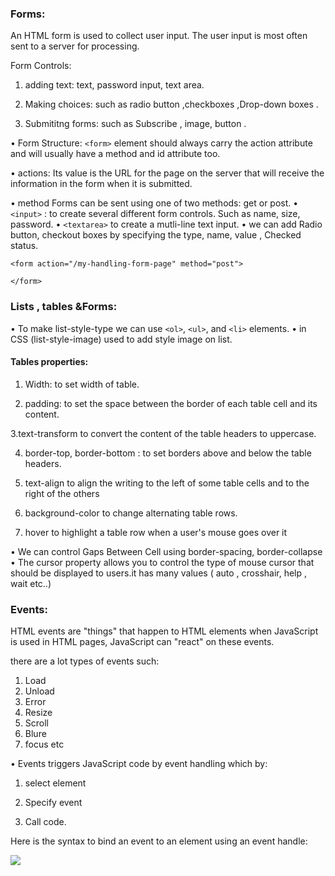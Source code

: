 ### Forms:
An HTML form is used to collect user input. The user input is most often sent to a server for processing.

Form Controls:

1. adding text: text, password input, text area.

1. Making choices: such as radio button ,checkboxes ,Drop-down boxes .

1. Submititng forms: such as Subscribe , image, button .

• Form Structure:
`<form>` element should always carry the action attribute and will usually have a
method and id attribute too.

• actions: Its value is the URL for the page on the server that will receive the
information in the form when it is submitted.

•  method Forms can be sent using one of two methods: get or post.
 • `<input>`  : to create several different form controls. Such as name, size, password.
• `<textarea>` to create a mutli-line text input.
• we can add Radio button, checkout boxes by specifying the type, name, value , 
Checked status.

 `<form action="/my-handling-form-page" method="post">`

`</form>`




### Lists , tables &Forms:
 
• To make list-style-type we can use `<ol>`, `<ul>`, and `<li>` elements.
•  in CSS (list-style-image) used to add style image on list.

#### Tables properties: 

1. Width: to set width of table.  
 
2. padding: to set the space between the border of each table cell and its content.
 
3.text-transform to convert the content of the table headers to uppercase.

4. border-top, border-bottom : to set borders above and below the table headers.

5. text-align to align the writing to the left of some table cells and to the right of the others
 
6. background-color to change alternating table rows.

7. hover to highlight a table row when a user's mouse goes over it


• We can control Gaps Between Cell using  border-spacing, border-collapse 
• The cursor property allows you to control the type of mouse cursor that should be displayed
to users.it has many values ( auto , crosshair, help , wait etc..)


### Events:
HTML events are "things" that happen to HTML elements when JavaScript is used in HTML pages, JavaScript can "react" on these events.

there are a lot types of events such:
1. Load 
2. Unload
3. Error
4. Resize 
5. Scroll
6. Blure
7. focus
etc

• Events triggers JavaScript code by event handling which by:

1. select element
 
3. Specify event

4. Call code.

Here is the syntax to bind an event to an element using an event handle:

![](https://i.ibb.co/QMhpTVP/events.png)

